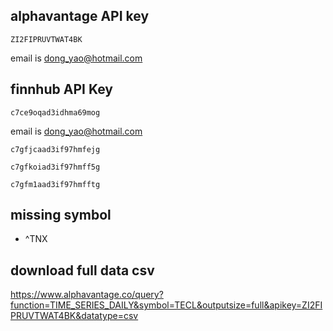 ## alphavantage API key
```
ZI2FIPRUVTWAT4BK
```
email is dong_yao@hotmail.com 

## finnhub API Key
```
c7ce9oqad3idhma69mog
```
email is dong_yao@hotmail.com 

```
c7gfjcaad3if97hmfejg
```
```
c7gfkoiad3if97hmff5g
```
```
c7gfm1aad3if97hmfftg
```

## missing symbol
- ^TNX

## download full data csv 
https://www.alphavantage.co/query?function=TIME_SERIES_DAILY&symbol=TECL&outputsize=full&apikey=ZI2FIPRUVTWAT4BK&datatype=csv